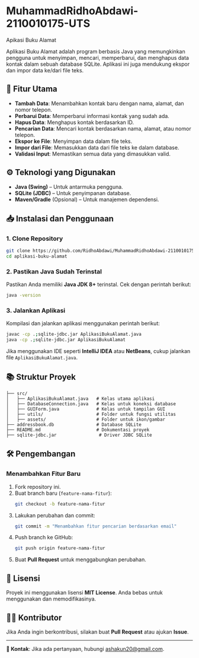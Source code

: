# MuhammadRidhoAbdawi-2110010175-UTS
 Apikasi Buku Alamat

Aplikasi Buku Alamat adalah program berbasis Java yang memungkinkan pengguna untuk menyimpan, mencari, memperbarui, dan menghapus data kontak dalam sebuah database SQLite. Aplikasi ini juga mendukung ekspor dan impor data ke/dari file teks.

## 📌 Fitur Utama
- **Tambah Data**: Menambahkan kontak baru dengan nama, alamat, dan nomor telepon.
- **Perbarui Data**: Memperbarui informasi kontak yang sudah ada.
- **Hapus Data**: Menghapus kontak berdasarkan ID.
- **Pencarian Data**: Mencari kontak berdasarkan nama, alamat, atau nomor telepon.
- **Ekspor ke File**: Menyimpan data dalam file teks.
- **Impor dari File**: Memasukkan data dari file teks ke dalam database.
- **Validasi Input**: Memastikan semua data yang dimasukkan valid.

## ⚙️ Teknologi yang Digunakan
- **Java (Swing)** – Untuk antarmuka pengguna.
- **SQLite (JDBC)** – Untuk penyimpanan database.
- **Maven/Gradle** (Opsional) – Untuk manajemen dependensi.

## 📥 Instalasi dan Penggunaan
### **1. Clone Repository**
```sh
git clone https://github.com/RidhoAbdawi/MuhammadRidhoAbdawi-21100101750UTS.git
cd aplikasi-buku-alamat
```

### **2. Pastikan Java Sudah Terinstal**
Pastikan Anda memiliki **Java JDK 8+** terinstal. Cek dengan perintah berikut:
```sh
java -version
```

### **3. Jalankan Aplikasi**
Kompilasi dan jalankan aplikasi menggunakan perintah berikut:
```sh
javac -cp .;sqlite-jdbc.jar AplikasiBukuAlamat.java
java -cp .;sqlite-jdbc.jar AplikasiBukuAlamat
```
Jika menggunakan IDE seperti **IntelliJ IDEA** atau **NetBeans**, cukup jalankan file `AplikasiBukuAlamat.java`.

## 📚 Struktur Proyek
```
├── src/
│   ├── AplikasiBukuAlamat.java   # Kelas utama aplikasi
│   ├── DatabaseConnection.java   # Kelas untuk koneksi database
│   ├── GUIForm.java              # Kelas untuk tampilan GUI
│   ├── utils/                    # Folder untuk fungsi utilitas
│   ├── assets/                   # Folder untuk ikon/gambar
├── addressbook.db                # Database SQLite
├── README.md                     # Dokumentasi proyek
├── sqlite-jdbc.jar                # Driver JDBC SQLite
```

## 🛠️ Pengembangan
### **Menambahkan Fitur Baru**
1. Fork repository ini.
2. Buat branch baru (`feature-nama-fitur`):
   ```sh
   git checkout -b feature-nama-fitur
   ```
3. Lakukan perubahan dan commit:
   ```sh
   git commit -m "Menambahkan fitur pencarian berdasarkan email"
   ```
4. Push branch ke GitHub:
   ```sh
   git push origin feature-nama-fitur
   ```
5. Buat **Pull Request** untuk menggabungkan perubahan.

## 📝 Lisensi
Proyek ini menggunakan lisensi **MIT License**. Anda bebas untuk menggunakan dan memodifikasinya.

## 👨‍💻 Kontributor
Jika Anda ingin berkontribusi, silakan buat **Pull Request** atau ajukan **Issue**.

---
**📩 Kontak**: Jika ada pertanyaan, hubungi [ashakun20@gmail.com](mailto:ashakun20@gmail.com).

